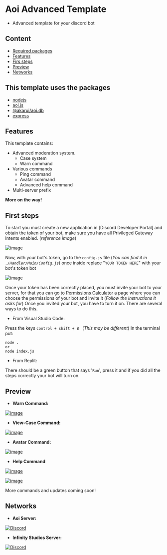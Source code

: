 # Aoi Advanced Template
- Advanced template for your discord bot

## Content
- [Required packages](#this-template-uses-the-packages)
- [Features](#features)
- [Firs steps](#first-steps)
- [Preview](#preview)
- [Networks](#networks)

## This template uses the packages
- [nodejs](https://nodejs.org/)
- [aoi.js](https://www.npmjs.com/package/aoi.js)
- [@akarui/aoi.db](https://www.npmjs.com/package/@akarui/aoi.db)
- [express](https://www.npmjs.com/package/express)

## Features
This template contains:
- Advanced moderation system.
  - Case system
  - Warn command
- Various commands
  - Ping command
  - Avatar command
  - Advanced help command
- Multi-server prefix

**More on the way!**

## First steps
To start you must create a new application in [Discord Developer Portal] and obtain the token of your bot, make sure you have all Privileged Gateway Intents enabled. (*reference image*)

[![image](https://media.discordapp.net/attachments/1006970702819246222/1150223556211376138/Gateway.png?width=842&height=468)](https://media.discordapp.net/attachments/1006970702819246222/1150223556211376138/Gateway.png?width=842&height=468)

Now, with your bot's token, go to the `config.js` file (*You can find it in `./Handler/Main/Config.js`*) once inside replace "`YOUR TOKEN HERE`" with your bot's token bot

[![image](https://media.discordapp.net/attachments/1006970702819246222/1150225611978182716/Config2.png?width=1025&height=61)](https://media.discordapp.net/attachments/1006970702819246222/1150225611978182716/Config2.png?width=1025&height=61)

Once your token has been correctly placed, you must invite your bot to your server, for that you can go to [Permissions Calculator](https://discordapi.com/permissions.html#1099511627775) a page where you can choose the permissions of your bot and invite it (*Follow the instructions it asks for*)
Once you invited your bot, you have to turn it on. There are several ways to do this.
- From Visual Studio Code: 

Press the keys `control + shift + B ` (*This may be different*)
In the terminal put:
```
node .
or
node index.js
```
- From Replit:

There should be a green button that says '`Run`', press it and if you did all the steps correctly your bot will turn on.

## Preview

- **Warn Command:**

[![image](https://media.discordapp.net/attachments/1132926858481119304/1150232765086842912/Warn.png)](https://media.discordapp.net/attachments/1132926858481119304/1150232765086842912/Warn.png)


- **View-Case Command:**

[![image](https://github.com/Srpandi/Aoi-Advanced-Template/assets/104927437/c677008b-7695-41cf-8d22-d51b4d06e888)](https://github.com/Srpandi/Aoi-Advanced-Template/assets/104927437/c677008b-7695-41cf-8d22-d51b4d06e888)


- **Avatar Command:**

[![image](https://github.com/Srpandi/Aoi-Advanced-Template/assets/104927437/e5ab50e1-c983-42bd-8b79-524409600acb)](https://github.com/Srpandi/Aoi-Advanced-Template/assets/104927437/e5ab50e1-c983-42bd-8b79-524409600acb)


- **Help Command**

[![image](https://github.com/Srpandi/Aoi-Advanced-Template/assets/104927437/7fef778e-adb3-4d53-90a7-1529e4459707)](https://github.com/Srpandi/Aoi-Advanced-Template/assets/104927437/7fef778e-adb3-4d53-90a7-1529e4459707)

[![image](https://github.com/Srpandi/Aoi-Advanced-Template/assets/104927437/0677a8bc-65ca-42d6-8434-abea32046441)](https://github.com/Srpandi/Aoi-Advanced-Template/assets/104927437/0677a8bc-65ca-42d6-8434-abea32046441)

More commands and updates coming soon!

## Networks

- **Aoi Server:**

[![Discord](https://img.shields.io/badge/Discord-%235865F2.svg?style=for-the-badge&logo=discord&logoColor=white)](https://discord.com/invite/HMUfMXDQsV)

- **Infinity Studios Server:**

[![Discord](https://img.shields.io/badge/Discord-%235865F2.svg?style=for-the-badge&logo=discord&logoColor=white)](https://discord.gg/CWkDtYT8py)
